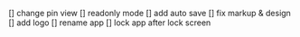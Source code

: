 [] change pin view
[] readonly mode
[] add auto save
[] fix markup & design
[] add logo
[] rename app
[] lock app after lock screen
